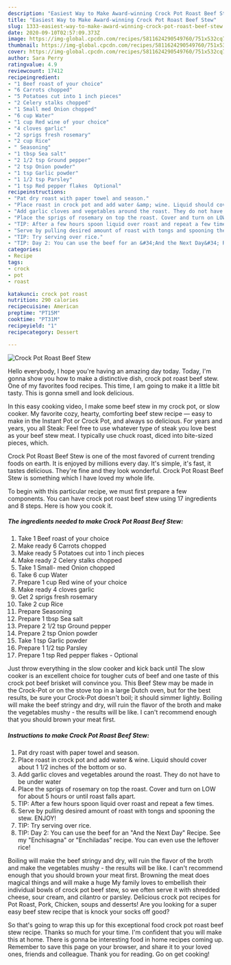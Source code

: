 ```yaml
---
description: "Easiest Way to Make Award-winning Crock Pot Roast Beef Stew"
title: "Easiest Way to Make Award-winning Crock Pot Roast Beef Stew"
slug: 1333-easiest-way-to-make-award-winning-crock-pot-roast-beef-stew
date: 2020-09-10T02:57:09.373Z
image: https://img-global.cpcdn.com/recipes/5811624290549760/751x532cq70/crock-pot-roast-beef-stew-recipe-main-photo.jpg
thumbnail: https://img-global.cpcdn.com/recipes/5811624290549760/751x532cq70/crock-pot-roast-beef-stew-recipe-main-photo.jpg
cover: https://img-global.cpcdn.com/recipes/5811624290549760/751x532cq70/crock-pot-roast-beef-stew-recipe-main-photo.jpg
author: Sara Perry
ratingvalue: 4.9
reviewcount: 17412
recipeingredient:
- "1 Beef roast of your choice"
- "6 Carrots chopped"
- "5 Potatoes cut into 1 inch pieces"
- "2 Celery stalks chopped"
- "1 Small med Onion chopped"
- "6 cup Water"
- "1 cup Red wine of your choice"
- "4 cloves garlic"
- "2 sprigs fresh rosemary"
- "2 cup Rice"
- " Seasoning"
- "1 tbsp Sea salt"
- "2 1/2 tsp Ground pepper"
- "2 tsp Onion powder"
- "1 tsp Garlic powder"
- "1 1/2 tsp Parsley"
- "1 tsp Red pepper flakes  Optional"
recipeinstructions:
- "Pat dry roast with paper towel and season."
- "Place roast in crock pot and add water &amp; wine. Liquid should cover about 1 1/2 inches of the bottom or so."
- "Add garlic cloves and vegetables around the roast. They do not have to be under water"
- "Place the sprigs of rosemary on top the roast. Cover and turn on LOW for about 5 hours or until roast falls apart."
- "TIP: After a few hours spoon liquid over roast and repeat a few times."
- "Serve by pulling desired amount of roast with tongs and spooning the stew. ENJOY!"
- "TIP: Try serving over rice."
- "TIP: Day 2: You can use the beef for an &#34;And the Next Day&#34; Recipe. See my &#34;Enchisagna&#34; or &#34;Enchiladas&#34; recipe. You can even use the leftover rice!"
categories:
- Recipe
tags:
- crock
- pot
- roast

katakunci: crock pot roast 
nutrition: 290 calories
recipecuisine: American
preptime: "PT15M"
cooktime: "PT31M"
recipeyield: "1"
recipecategory: Dessert

---
```



![Crock Pot Roast Beef Stew](https://img-global.cpcdn.com/recipes/5811624290549760/751x532cq70/crock-pot-roast-beef-stew-recipe-main-photo.jpg)

Hello everybody, I hope you're having an amazing day today. Today, I'm gonna show you how to make a distinctive dish, crock pot roast beef stew. One of my favorites food recipes. This time, I am going to make it a little bit tasty. This is gonna smell and look delicious.

In this easy cooking video, I make some beef stew in my crock pot, or slow cooker. My favorite cozy, hearty, comforting beef stew recipe — easy to make in the Instant Pot or Crock Pot, and always so delicious. For years and years, you all Steak: Feel free to use whatever type of steak you love best as your beef stew meat. I typically use chuck roast, diced into bite-sized pieces, which.

Crock Pot Roast Beef Stew is one of the most favored of current trending foods on earth. It is enjoyed by millions every day. It's simple, it's fast, it tastes delicious. They're fine and they look wonderful. Crock Pot Roast Beef Stew is something which I have loved my whole life.


To begin with this particular recipe, we must first prepare a few components. You can have crock pot roast beef stew using 17 ingredients and 8 steps. Here is how you cook it.

<!--inarticleads1-->

##### The ingredients needed to make Crock Pot Roast Beef Stew:

1. Take 1 Beef roast of your choice
1. Make ready 6 Carrots chopped
1. Make ready 5 Potatoes cut into 1 inch pieces
1. Make ready 2 Celery stalks chopped
1. Take 1 Small- med Onion chopped
1. Take 6 cup Water
1. Prepare 1 cup Red wine of your choice
1. Make ready 4 cloves garlic
1. Get 2 sprigs fresh rosemary
1. Take 2 cup Rice
1. Prepare  Seasoning
1. Prepare 1 tbsp Sea salt
1. Prepare 2 1/2 tsp Ground pepper
1. Prepare 2 tsp Onion powder
1. Take 1 tsp Garlic powder
1. Prepare 1 1/2 tsp Parsley
1. Prepare 1 tsp Red pepper flakes - Optional


Just throw everything in the slow cooker and kick back until The slow cooker is an excellent choice for tougher cuts of beef and one taste of this crock pot beef brisket will convince you. This Beef Stew may be made in the Crock-Pot or on the stove top in a large Dutch oven, but for the best results, be sure your Crock-Pot doesn&#39;t boil; it should simmer lightly. Boiling will make the beef stringy and dry, will ruin the flavor of the broth and make the vegetables mushy - the results will be like. I can&#39;t recommend enough that you should brown your meat first. 

<!--inarticleads2-->

##### Instructions to make Crock Pot Roast Beef Stew:

1. Pat dry roast with paper towel and season.
1. Place roast in crock pot and add water &amp; wine. Liquid should cover about 1 1/2 inches of the bottom or so.
1. Add garlic cloves and vegetables around the roast. They do not have to be under water
1. Place the sprigs of rosemary on top the roast. Cover and turn on LOW for about 5 hours or until roast falls apart.
1. TIP: After a few hours spoon liquid over roast and repeat a few times.
1. Serve by pulling desired amount of roast with tongs and spooning the stew. ENJOY!
1. TIP: Try serving over rice.
1. TIP: Day 2: You can use the beef for an &#34;And the Next Day&#34; Recipe. See my &#34;Enchisagna&#34; or &#34;Enchiladas&#34; recipe. You can even use the leftover rice!


Boiling will make the beef stringy and dry, will ruin the flavor of the broth and make the vegetables mushy - the results will be like. I can&#39;t recommend enough that you should brown your meat first. Browning the meat does magical things and will make a huge My family loves to embellish their individual bowls of crock pot beef stew, so we often serve it with shredded cheese, sour cream, and cilantro or parsley. Delicious crock pot recipes for Pot Roast, Pork, Chicken, soups and desserts! Are you looking for a super easy beef stew recipe that is knock your socks off good? 

So that's going to wrap this up for this exceptional food crock pot roast beef stew recipe. Thanks so much for your time. I'm confident that you will make this at home. There is gonna be interesting food in home recipes coming up. Remember to save this page on your browser, and share it to your loved ones, friends and colleague. Thank you for reading. Go on get cooking!

